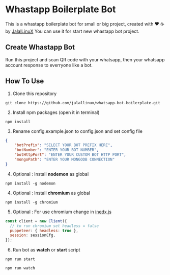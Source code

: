 # Whastapp Boilerplate Bot

This is a whastapp boilerplate bot for small or big project, created with ❤️ ☕ by [JalalLinuX](https://jalallinux.ir)
You can use it for start new whastapp bot project.

## Create Whastapp Bot

Run this project and scan QR code with your whatsapp, then your whatsapp account response to everryone like a bot.

## How To Use

1. Clone this repository

```
git clone https://github.com/jalallinux/whatsapp-bot-boilerplate.git
```

2. Install npm packages (open it in terminal)

```
npm install
```

3. Rename config.example.json to config.json and set config file

```json
{
    "botPrefix": "SELECT YOUR BOT PREFIX HERE",
    "botNumber": "ENTER YOUR BOT NUMBER",
    "botHttpPort": "ENTER YOUR CUSTOM BOT HTTP PORT",
    "mongoPath": "ENTER YOUR MONGODB CONNECTION"
}
```

4. Optional : Install **nodemon** as global

```
npm install -g nodemon
```

4. Optional : Install **chromium** as global

```
npm install -g chromium
```

5. Optional : For use chromium change in [inedx.js](https://github.com/jalallinux/whatsapp-bot-boilerplate/blob/master/index.js)
```js
const client = new Client({
  // to run chromium set headless = false
  puppeteer: { headless: true },
  session: sessionCfg,
});
```

6. Run bot as **watch** or **start** script

```
npm run start
```

```
npm run watch
```
